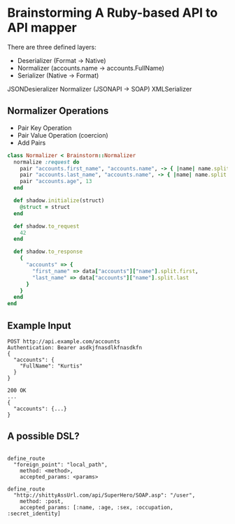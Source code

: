 # Brainstorming A Ruby-based API to API mapper

There are three defined layers:

  - Deserializer (Format -> Native)
  - Normalizer (accounts.name -> accounts.FullName)
  - Serializer (Native -> Format)


JSONDesieralizer
Normalizer (JSONAPI -> SOAP)
XMLSerializer

## Normalizer Operations

  - Pair Key Operation
  - Pair Value Operation (coercion)
  - Add Pairs

```ruby
class Normalizer < Brainstorm::Normalizer
  normalize :request do
    pair "accounts.first_name", "accounts.name", -> { |name| name.split.first }
    pair "accounts.last_name", "accounts.name", -> { |name| name.split.last }
    pair "accounts.age", 13
  end

  def shadow.initialize(struct)
    @struct = struct
  end

  def shadow.to_request
    42
  end

  def shadow.to_response
    {
      "accounts" => {
        "first_name" => data["accounts"]["name"].split.first,
        "last_name" => data["accounts"]["name"].split.last
      }
    }
  end
end
```

## Example Input

```
POST http://api.example.com/accounts
Authentication: Bearer asdkjfnasdlkfnasdkfn
{
  "accounts": {
    "FullName": "Kurtis"
  }
}
```

```
200 OK
...
{
  "accounts": {...}
}
```


## A possible DSL?

```

define_route
  "foreign_point": "local_path",
    method: <method>,
    accepted_params: <params>

define_route
  "http://shittyAssUrl.com/api/SuperHero/SOAP.asp": "/user",
    method: :post,
    accepted_params: [:name, :age, :sex, :occupation, :secret_identity]
```
